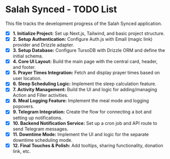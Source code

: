 # Salah Synced - TODO List

This file tracks the development progress of the Salah Synced application.

- [x] **1. Initialize Project:** Set up Next.js, Tailwind, and basic project structure.
- [x] **2. Setup Authentication:** Configure Auth.js with Email (magic link) provider and Drizzle adapter.
- [x] **3. Setup Database:** Configure TursoDB with Drizzle ORM and define the initial schema.
- [x] **4. Core UI Layout:** Build the main page with the central card, header, and footer.
- [x] **5. Prayer Times Integration:** Fetch and display prayer times based on user location.
- [x] **6. Sleep Scheduling Logic:** Implement the sleep calculation feature.
- [x] **7. Activity Management:** Build the UI and logic for adding/managing Action and Filler activities.
- [x] **8. Meal Logging Feature:** Implement the meal mode and logging popovers.
- [x] **9. Telegram Integration:** Create the flow for connecting a bot and setting up notifications.
- [x] **10. Backend Notification Service:** Set up a cron job and API route to send Telegram messages.
- [x] **11. Downtime Mode:** Implement the UI and logic for the separate downtime scheduling mode.
- [x] **12. Final Touches & Polish:** Add tooltips, sharing functionality, donation link, etc. 
